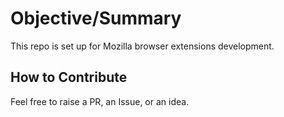 # Objective/Summary

This repo is set up for Mozilla browser extensions development.

## How to Contribute

Feel free to raise a PR, an Issue, or an idea.
